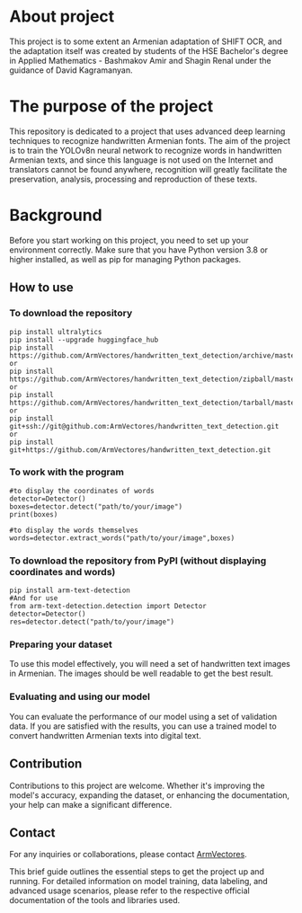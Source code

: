 # About project

This project is to some extent an Armenian adaptation of SHIFT OCR, and the adaptation itself was created by students of the HSE Bachelor's degree in Applied Mathematics - Bashmakov Amir and Shagin Renal under the guidance of David Kagramanyan.

# The purpose of the project
This repository is dedicated to a project that uses advanced deep learning techniques to recognize handwritten Armenian fonts. The aim of the project is to train the YOLOv8n neural network to recognize words in handwritten Armenian texts, and since this language is not used on the Internet and translators cannot be found anywhere, recognition will greatly facilitate the preservation, analysis, processing and reproduction of these texts.

# Background
Before you start working on this project, you need to set up your environment correctly. Make sure that you have Python version 3.8 or higher installed, as well as pip for managing Python packages.

## How to use
### To download the repository
```
pip install ultralytics
pip install --upgrade huggingface_hub
pip install https://github.com/ArmVectores/handwritten_text_detection/archive/master.zip
or
pip install https://github.com/ArmVectores/handwritten_text_detection/zipball/master
or
pip install https://github.com/ArmVectores/handwritten_text_detection/tarball/master
or
pip install git+ssh://git@github.com:ArmVectores/handwritten_text_detection.git
or
pip install git+https://github.com/ArmVectores/handwritten_text_detection.git
```

### To work with the program

```
#to display the coordinates of words
detector=Detector()
boxes=detector.detect("path/to/your/image")
print(boxes)
```
```
#to display the words themselves
words=detector.extract_words("path/to/your/image",boxes)
```
### To download the repository from PyPI (without displaying coordinates and words)
```
pip install arm-text-detection
#And for use
from arm-text-detection.detection import Detector
detector=Detector()
res=detector.detect("path/to/your/image")
```
### Preparing your dataset

To use this model effectively, you will need a set of handwritten text images in Armenian. The images should be well readable to get the best result.


### Evaluating and using our model

You can evaluate the performance of our model using a set of validation data. If you are satisfied with the results, you can use a trained model to convert handwritten Armenian texts into digital text.

## Contribution

Contributions to this project are welcome. Whether it's improving the model's accuracy, expanding the dataset, or enhancing the documentation, your help can make a significant difference.


## Contact
For any inquiries or collaborations, please contact [ArmVectores](https://github.com/ArmVectores).


This brief guide outlines the essential steps to get the project up and running. For detailed information on model training, data labeling, and advanced usage scenarios, please refer to the respective official documentation of the tools and libraries used.
